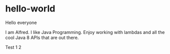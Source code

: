 # hello-world
Hello everyone

I am Alfred. I like Java Programming. Enjoy working with lambdas and all the cool Java 8 APIs that are out there.

Test 1 2
